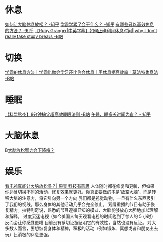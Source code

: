 # 休息
[如何让大脑休息放松？ -知乎](https://www.zhihu.com/question/20273356)
[学霸学累了会干什么？ -知乎](https://www.zhihu.com/question/311425277)
[有哪些可以高效休息的方法？ -知乎](https://www.zhihu.com/question/20525198)
[【Ruby Granger|中英字幕】如何正确利用休息时间||why I don't really take study breaks -B站](https://www.bilibili.com/video/BV1n7411v7vG/?p=2)

# 切换
[学霸的休息方法｜学霸比你会学习还比你会休息｜用休息提高效率｜莫法特休息法 -B站](https://www.bilibili.com/video/BV1Y54y1r76S?from=search&seid=5974324511253798001)

# 睡眠
[【科学熬夜】8分钟搞定超高效睡眠法则 -B站](https://www.bilibili.com/video/BV1xt411A7at/?spm_id_from=333.788.recommend_more_video.0)
[午睡，睡多长时间为宜？ - 知乎](https://www.zhihu.com/question/20253649)

# 大脑休息
B[大脑放松智力会下降吗？](https://www.zhihu.com/question/327334155)
# 娱乐
[看电视真能让大脑放松吗？| 果壳 科技有意思](https://www.guokr.com/article/441153)
	人体随时都在修复和更新，但如果你适当切换不同的活动，修复效果就更好。你真正要做的不是‘放空大脑’，而是转移大脑的注意力，将它引向另一个方向
	我们都是视觉动物，一旦有什么东西吸引了我们的视线，那么身体的其他活动几乎会完全停止。
	观看重播的节目有助于恢复精力。拉特利奇说，熟悉的节目遵循已知的模式，大脑能够放心大胆地加以理解和解释。
	过度沉迷电视（如今美国人每天观看电视的时间达到了惊人的 5 小时）反而会让你感觉更糟
	目前没有确切证据证明它的有效性，当然也没有反证。
	对大多数人而言，要想恢复身体和精神，积极的活动（例如锻炼、冥想或者和朋友出去玩）比消极的休息更强。
